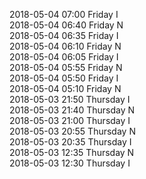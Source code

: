2018-05-04 07:00 Friday  I  
2018-05-04 06:40 Friday  N  
2018-05-04 06:35 Friday  I  
2018-05-04 06:10 Friday  N  
2018-05-04 06:05 Friday  I  
2018-05-04 05:55 Friday  N  
2018-05-04 05:50 Friday  I  
2018-05-04 05:10 Friday  N  
2018-05-03 21:50 Thursday  I  
2018-05-03 21:40 Thursday  N  
2018-05-03 21:00 Thursday  I  
2018-05-03 20:55 Thursday  N  
2018-05-03 20:35 Thursday  I  
2018-05-03 12:35 Thursday  N  
2018-05-03 12:30 Thursday  I  
